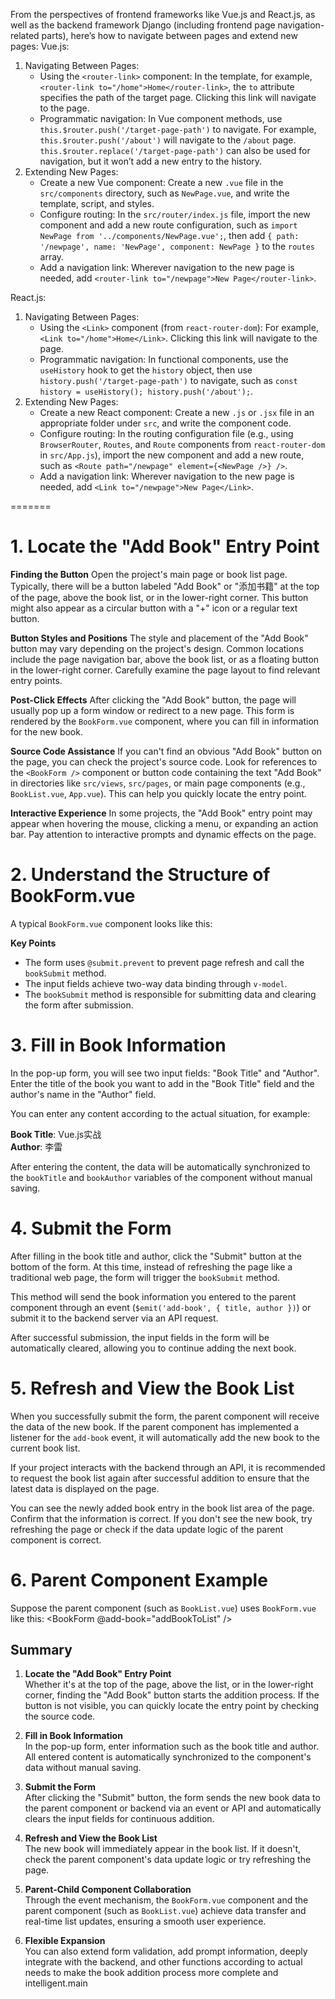 
From the perspectives of frontend frameworks like Vue.js and React.js, as well as the backend framework Django (including frontend page navigation-related parts), here’s how to navigate between pages and extend new pages:
Vue.js:
1. Navigating Between Pages:
   - Using the `<router-link>` component: In the template, for example, `<router-link to="/home">Home</router-link>`, the `to` attribute specifies the path of the target page. Clicking this link will navigate to the page.
   - Programmatic navigation: In Vue component methods, use `this.$router.push('/target-page-path')` to navigate. For example, `this.$router.push('/about')` will navigate to the `/about` page. `this.$router.replace('/target-page-path')` can also be used for navigation, but it won’t add a new entry to the history.
2. Extending New Pages:
   - Create a new Vue component: Create a new `.vue` file in the `src/components` directory, such as `NewPage.vue`, and write the template, script, and styles.
   - Configure routing: In the `src/router/index.js` file, import the new component and add a new route configuration, such as `import NewPage from '../components/NewPage.vue';`, then add `{ path: '/newpage', name: 'NewPage', component: NewPage }` to the `routes` array.
   - Add a navigation link: Wherever navigation to the new page is needed, add `<router-link to="/newpage">New Page</router-link>`.

React.js:
1. Navigating Between Pages:
   - Using the `<Link>` component (from `react-router-dom`): For example, `<Link to="/home">Home</Link>`. Clicking this link will navigate to the page.
   - Programmatic navigation: In functional components, use the `useHistory` hook to get the `history` object, then use `history.push('/target-page-path')` to navigate, such as `const history = useHistory(); history.push('/about');`.
2. Extending New Pages:
   - Create a new React component: Create a new `.js` or `.jsx` file in an appropriate folder under `src`, and write the component code.
   - Configure routing: In the routing configuration file (e.g., using `BrowserRouter`, `Routes`, and `Route` components from `react-router-dom` in `src/App.js`), import the new component and add a new route, such as `<Route path="/newpage" element={<NewPage />} />`.
   - Add a navigation link: Wherever navigation to the new page is needed, add `<Link to="/newpage">New Page</Link>`.



=======
 # 1. Locate the "Add Book" Entry Point
 **Finding the Button**
Open the project's main page or book list page. Typically, there will be a button labeled "Add Book" or "添加书籍" at the top of the page, above the book list, or in the lower-right corner. This button might also appear as a circular button with a "+" icon or a regular text button.

 **Button Styles and Positions**
The style and placement of the "Add Book" button may vary depending on the project's design. Common locations include the page navigation bar, above the book list, or as a floating button in the lower-right corner. Carefully examine the page layout to find relevant entry points.

 **Post-Click Effects**
After clicking the "Add Book" button, the page will usually pop up a form window or redirect to a new page. This form is rendered by the `BookForm.vue` component, where you can fill in information for the new book.

 **Source Code Assistance**
If you can't find an obvious "Add Book" button on the page, you can check the project's source code. Look for references to the `<BookForm />` component or button code containing the text "Add Book" in directories like `src/views`, `src/pages`, or main page components (e.g., `BookList.vue`, `App.vue`). This can help you quickly locate the entry point.

 **Interactive Experience**
In some projects, the "Add Book" entry point may appear when hovering the mouse, clicking a menu, or expanding an action bar. Pay attention to interactive prompts and dynamic effects on the page.

# 2. Understand the Structure of BookForm.vue
A typical `BookForm.vue` component looks like this:
<template>
  <form @submit.prevent="bookSubmit(bookTitle, bookAuthor)">
    <input v-model="bookTitle" placeholder="Book Title" />
    <input v-model="bookAuthor" placeholder="Author" />
    <button type="submit">Submit</button>
  </form>
</template>

<script>
export default {
  data() {
    return {
      bookTitle: '',
      bookAuthor: ''
    }
  },
  methods: {
    bookSubmit(title, author) {
      // Emit the new book data to the parent component
      this.$emit('add-book', { title, author });
      // Optionally, you can send the data to a backend API here
      // axios.post('/api/books', { title, author })
      // Clear the input fields after submission
      this.bookTitle = '';
      this.bookAuthor = '';
    }
  }
}
</script>
 **Key Points**
- The form uses `@submit.prevent` to prevent page refresh and call the `bookSubmit` method.
- The input fields achieve two-way data binding through `v-model`.
- The `bookSubmit` method is responsible for submitting data and clearing the form after submission.

# 3. Fill in Book Information
In the pop-up form, you will see two input fields: "Book Title" and "Author". Enter the title of the book you want to add in the "Book Title" field and the author's name in the "Author" field.

You can enter any content according to the actual situation, for example:

**Book Title**: Vue.js实战  
**Author**: 李雷

After entering the content, the data will be automatically synchronized to the `bookTitle` and `bookAuthor` variables of the component without manual saving.

# 4. Submit the Form
After filling in the book title and author, click the "Submit" button at the bottom of the form. At this time, instead of refreshing the page like a traditional web page, the form will trigger the `bookSubmit` method.

This method will send the book information you entered to the parent component through an event (`$emit('add-book', { title, author })`) or submit it to the backend server via an API request.

After successful submission, the input fields in the form will be automatically cleared, allowing you to continue adding the next book.

# 5. Refresh and View the Book List
When you successfully submit the form, the parent component will receive the data of the new book. If the parent component has implemented a listener for the `add-book` event, it will automatically add the new book to the current book list.

If your project interacts with the backend through an API, it is recommended to request the book list again after successful addition to ensure that the latest data is displayed on the page.

You can see the newly added book entry in the book list area of the page. Confirm that the information is correct. If you don't see the new book, try refreshing the page or check if the data update logic of the parent component is correct.

# 6. Parent Component Example
Suppose the parent component (such as `BookList.vue`) uses `BookForm.vue` like this:
<BookForm @add-book="addBookToList" />

<script>
export default {
  data() {
    return {
      books: []
    }
  },
  methods: {
    addBookToList(newBook) {
      this.books.push(newBook);
      // Or fetch the book list from the backend again
    }
  }
}
</script>
## Summary
1. **Locate the "Add Book" Entry Point**  
   Whether it's at the top of the page, above the list, or in the lower-right corner, finding the "Add Book" button starts the addition process. If the button is not visible, you can quickly locate the entry point by checking the source code.

2. **Fill in Book Information**  
   In the pop-up form, enter information such as the book title and author. All entered content is automatically synchronized to the component's data without manual saving.

3. **Submit the Form**  
   After clicking the "Submit" button, the form sends the new book data to the parent component or backend via an event or API and automatically clears the input fields for continuous addition.

4. **Refresh and View the Book List**  
   The new book will immediately appear in the book list. If it doesn't, check the parent component's data update logic or try refreshing the page.

5. **Parent-Child Component Collaboration**  
   Through the event mechanism, the `BookForm.vue` component and the parent component (such as `BookList.vue`) achieve data transfer and real-time list updates, ensuring a smooth user experience.

6. **Flexible Expansion**  
   You can also extend form validation, add prompt information, deeply integrate with the backend, and other functions according to actual needs to make the book addition process more complete and intelligent.main
